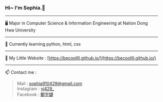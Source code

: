 ### Hi~ I'm Sophia.👋
------
🖥️ Major in Computer Science & Information Engineering at Nation Dong Hwa University
***
📖 Currently learning python, html, css
***
📑 My Little Website : [https://becoollll.github.io/](https://becoollll.github.io/)
***
📫 Contact me :
>Mail : [sophia910429@gmail.com](mailto:sophia910429@gmail.com)  
>Instagram : [yj429_](https://www.instagram.com/yj429_/)  
>Facebook : [鄭宇婕](https://www.facebook.com/profile.php?id=100009630198734)

<!--[![Sophia's github stats](https://github-readme-stats.vercel.app/api?username=becoollll&theme=gruvbox)](https://github.com/becoollll/github-readme-stats)  
[![Top Langs](https://github-readme-stats.vercel.app/api/top-langs/?username=becoollll&layout=compact&theme=gruvbox)](https://github.com/becoollll/github-readme-stats)-->

